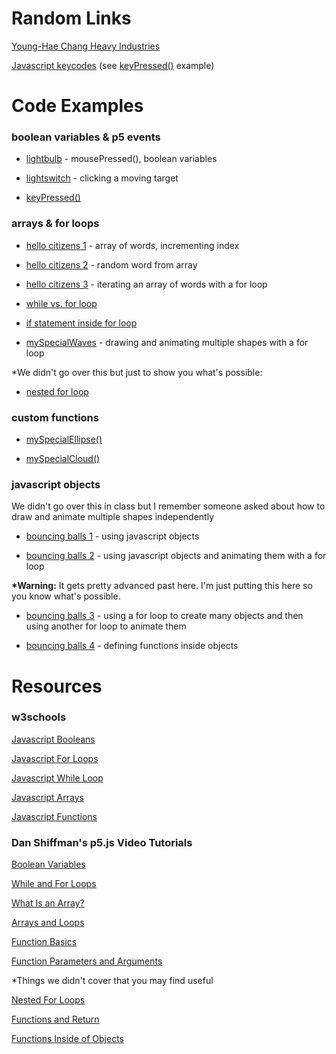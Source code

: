 # Random Links

[Young-Hae Chang Heavy Industries](http://www.yhchang.com/)

[Javascript keycodes](http://keycode.info/) (see [keyPressed()](http://alpha.editor.p5js.org/chjno/sketches/HyZwZEwcb) example)

# Code Examples

### boolean variables & p5 events

* [lightbulb](http://alpha.editor.p5js.org/chjno/sketches/SJVEsmP5Z) - mousePressed(), boolean variables

* [lightswitch](http://alpha.editor.p5js.org/chjno/sketches/BkMCY6UcZ) - clicking a moving target

* [keyPressed()](http://alpha.editor.p5js.org/chjno/sketches/HyZwZEwcb)

### arrays & for loops

* [hello citizens 1](http://alpha.editor.p5js.org/chjno/sketches/rylN3Ewcb) - array of words, incrementing index

* [hello citizens 2](http://alpha.editor.p5js.org/chjno/sketches/BkBdhCUqb) - random word from array

* [hello citizens 3](http://alpha.editor.p5js.org/chjno/sketches/SyGMnCIq-) - iterating an array of words with a for loop

* [while vs. for loop](http://alpha.editor.p5js.org/chjno/sketches/BJWFBHwcW)

* [if statement inside for loop](http://alpha.editor.p5js.org/chjno/sketches/Byn1Urwc-)

* [mySpecialWaves](http://alpha.editor.p5js.org/chjno/sketches/BkXSYRLq-) - drawing and animating multiple shapes with a for loop

\*We didn't go over this but just to show you what's possible:

* [nested for loop](http://alpha.editor.p5js.org/chjno/sketches/r1svPFV5-)

### custom functions

* [mySpecialEllipse()](http://alpha.editor.p5js.org/chjno/sketches/Hk-MMJwc-)

* [mySpecialCloud()](http://alpha.editor.p5js.org/chjno/sketches/Hyk64yv5b)

### javascript objects

We didn't go over this in class but I remember someone asked about how to draw and animate multiple shapes independently

* [bouncing balls 1](http://alpha.editor.p5js.org/chjno/sketches/rkuaMVwcW) - using javascript objects

* [bouncing balls 2](http://alpha.editor.p5js.org/chjno/sketches/HyQ-X4D9b) - using javascript objects and animating them with a for loop

**\*Warning:** It gets pretty advanced past here. I'm just putting this here so you know what's possible.

* [bouncing balls 3](http://alpha.editor.p5js.org/chjno/sketches/r14YQNDcW) - using a for loop to create many objects and then using another for loop to animate them

* [bouncing balls 4](http://alpha.editor.p5js.org/chjno/sketches/By23gSPcb) - defining functions inside objects

# Resources

### w3schools

[Javascript Booleans](https://www.w3schools.com/js/js_booleans.asp)

[Javascript For Loops](https://www.w3schools.com/js/js_loop_for.asp)

[Javascript While Loop](https://www.w3schools.com/js/js_loop_while.asp)

[Javascript Arrays](https://www.w3schools.com/js/js_arrays.asp)

[Javascript Functions](https://www.w3schools.com/js/js_functions.asp)

### Dan Shiffman's p5.js Video Tutorials

[Boolean Variables](https://youtu.be/Rk-_syQluvc)

[While and For Loops](https://youtu.be/cnRD9o6odjk)

[What Is an Array?](https://youtu.be/VIQoUghHSxU)

[Arrays and Loops](https://youtu.be/RXWO3mFuW-I)

[Function Basics](https://youtu.be/wRHAitGzBrg)

[Function Parameters and Arguments](https://youtu.be/zkc417YapfE)

*Things we didn't cover that you may find useful

[Nested For Loops](https://youtu.be/1c1_TMdf8b8)

[Functions and Return](https://youtu.be/qRnUBiTJ66Y)

[Functions Inside of Objects](https://youtu.be/QoFWCPVpWUE)
